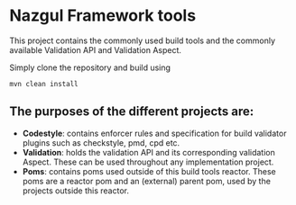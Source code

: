 Nazgul Framework tools
======================

This project contains the commonly used build tools and the commonly
available Validation API and Validation Aspect.

Simply clone the repository and build using 

<code>mvn clean install</code>

The purposes of the different projects are:
---------------------

* <strong>Codestyle</strong>: contains enforcer rules and specification for build validator plugins such as 
  checkstyle, pmd, cpd etc. 
* <strong>Validation</strong>: holds the validation API and its corresponding validation Aspect.
  These can be used throughout any implementation project.
* <strong>Poms</strong>: contains poms used outside of this build tools reactor.
  These poms are a reactor pom and an (external) parent pom, used by the projects outside this reactor.